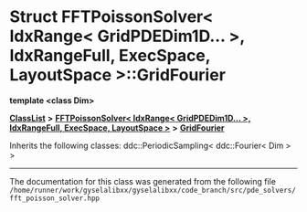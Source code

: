 

# Struct FFTPoissonSolver&lt; IdxRange&lt; GridPDEDim1D... &gt;, IdxRangeFull, ExecSpace, LayoutSpace &gt;::GridFourier

**template &lt;class Dim&gt;**



[**ClassList**](annotated.md) **>** [**FFTPoissonSolver&lt; IdxRange&lt; GridPDEDim1D... &gt;, IdxRangeFull, ExecSpace, LayoutSpace &gt;**](classFFTPoissonSolver_3_01IdxRange_3_01GridPDEDim1D_8_8_8_01_4_00_01IdxRangeFull_00_01ExecSpace_00_01LayoutSpace_01_4.md) **>** [**GridFourier**](structFFTPoissonSolver_3_01IdxRange_3_01GridPDEDim1D_8_8_8_01_4_00_01IdxRangeFull_00_01ExecSpace2aeecfe91d464f5738599cc105fb6087.md)








Inherits the following classes: ddc::PeriodicSampling< ddc::Fourier< Dim > >































































------------------------------
The documentation for this class was generated from the following file `/home/runner/work/gyselalibxx/gyselalibxx/code_branch/src/pde_solvers/fft_poisson_solver.hpp`

